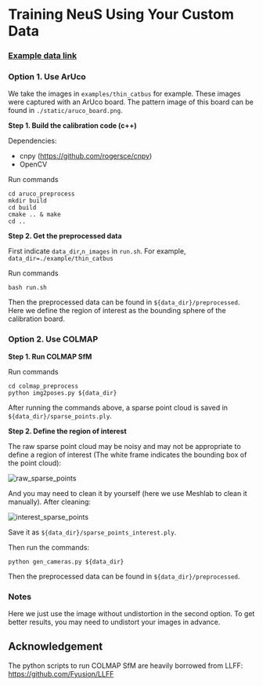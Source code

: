 # Training NeuS Using Your Custom Data

### [Example data link](https://drive.google.com/file/d/1nZBY--rvi3dUKGVz-d1jCpppkeD_tBiB/view?usp=sharing)

### Option 1. Use ArUco

We take the images in `examples/thin_catbus` for example. These images were captured with an ArUco board. The pattern
image of this board can be found in `./static/aruco_board.png`.

**Step 1. Build the calibration code (c++)**

Dependencies:

- cnpy (https://github.com/rogersce/cnpy)
- OpenCV

Run commands

```
cd aruco_preprocess
mkdir build
cd build
cmake .. & make
cd ..
```

**Step 2. Get the preprocessed data**

First indicate `data_dir`,`n_images` in `run.sh`. For example, `data_dir=./example/thin_catbus`

Run commands

```
bash run.sh
```

Then the preprocessed data can be found in `${data_dir}/preprocessed`. Here we define the region of interest as the
bounding sphere of the calibration board.

### Option 2. Use COLMAP

**Step 1. Run COLMAP SfM**

Run commands

```
cd colmap_preprocess
python img2poses.py ${data_dir}
```

After running the commands above, a sparse point cloud is saved in `${data_dir}/sparse_points.ply`.

**Step 2. Define the region of interest**

The raw sparse point cloud may be noisy and may not be appropriate to define a region of interest (The white frame
indicates the bounding box of the point cloud):

![raw_sparse_points](./static/raw_sparse_points.png)

And you may need to clean it by yourself (here we use Meshlab to clean it manually). After cleaning:

![interest_sparse_points](./static/interest_sparse_points.png)

Save it as `${data_dir}/sparse_points_interest.ply`.

Then run the commands:

```
python gen_cameras.py ${data_dir}
```

Then the preprocessed data can be found in `${data_dir}/preprocessed`.

### Notes

Here we just use the image without undistortion in the second option. To get better results, you may need to undistort
your images in advance.

## Acknowledgement

The python scripts to run COLMAP SfM are heavily borrowed from LLFF: https://github.com/Fyusion/LLFF

